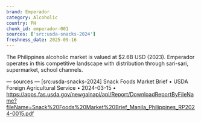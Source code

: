 ```yaml
---
brand: Emperador
category: Alcoholic
country: PH
chunk_id: emperador-001
sources: ['src:usda-snacks-2024']
freshness_date: 2025-09-16
---
```


The Philippines alcoholic market is valued at $2.6B USD (2023). Emperador operates in this competitive landscape with distribution through sari-sari, supermarket, school channels.

— sources —
[src:usda-snacks-2024] Snack Foods Market Brief • USDA Foreign Agricultural Service • 2024-03-15 • https://apps.fas.usda.gov/newgainapi/api/Report/DownloadReportByFileName?fileName=Snack%20Foods%20Market%20Brief_Manila_Philippines_RP2024-0015.pdf
